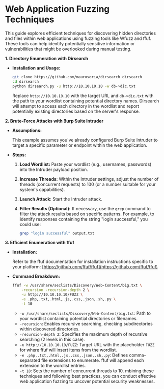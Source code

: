 

#  Web Application Fuzzing Techniques

This guide explores efficient techniques for discovering hidden directories and files within web applications using fuzzing tools like Wfuzz and ffuf. These tools can help identify potentially sensitive information or vulnerabilities that might be overlooked during manual testing.

**1. Directory Enumeration with Dirsearch**

- **Installation and Usage:**

  ```bash
  git clone https://github.com/maurosoria/dirsearch dirsearch
  cd dirsearch
  python dirsearch.py -u http://10.10.10.10 -w db->dic.txt
  ```

  Replace `http://10.10.10.10` with the target URL and `db->dic.txt` with the path to your wordlist containing potential directory names. Dirsearch will attempt to access each directory in the wordlist and report potentially existing directories based on the server's response.

**2. Brute-Force Attacks with Burp Suite Intruder**

- **Assumptions:**

  This example assumes you've already configured Burp Suite Intruder to target a specific parameter or endpoint within the web application.

- **Steps:**

  1. **Load Wordlist:** Paste your wordlist (e.g., usernames, passwords) into the Intruder payload position.
  2. **Increase Threads:** Within the Intruder settings, adjust the number of threads (concurrent requests) to 100 (or a number suitable for your system's capabilities).
  3. **Launch Attack:** Start the Intruder attack.
  4. **Filter Results (Optional):** If necessary, use the `grep` command to filter the attack results based on specific patterns. For example, to identify responses containing the string "login successful," you could use:

     ```bash
     grep "login successful" output.txt
     ```

**3. Efficient Enumeration with ffuf**

- **Installation:**

  Refer to the ffuf documentation for installation instructions specific to your platform: [https://github.com/ffuf/ffuf](https://github.com/ffuf/ffuf)

- **Command Breakdown:**

  ```bash
  ffuf -w /usr/share/seclists/Discovery/Web-Content/big.txt \
      -recursion -recursion-depth 2 \
      -u http://10.10.10.10/FUZZ \
      -e .php,.txt,.html,.js,.css,.json,.sh,.py \
      -t 10
  ```

  * `-w /usr/share/seclists/Discovery/Web-Content/big.txt`: Path to your wordlist containing potential directories or filenames.
  * `-recursion`: Enables recursive searching, checking subdirectories within discovered directories.
  * `-recursion-depth 2`: Specifies the maximum depth of recursive searching (2 levels in this case).
  * `-u http://10.10.10.10/FUZZ`: Target URL with the placeholder `FUZZ` for where ffuf will insert items from the wordlist.
  * `-e .php,.txt,.html,.js,.css,.json,.sh,.py`: Defines comma-separated file extensions to enumerate. ffuf will append each extension to the wordlist entries.
  * `-t 10`: Sets the number of concurrent threads to 10.
mbining these techniques and following best practices, you can conduct effective web application fuzzing to uncover potential security weaknesses.
